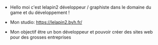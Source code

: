 - Hello moi c'est lelapin2 développeur / graphiste dans le domaine du game et du développement !

- Mon studio: https://lelapin2.byh.fr/

- Mon objectif être un bon développeur et pouvoir créer des sites web pour des grosses entreprises 
